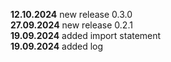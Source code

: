 **12.10.2024** new release 0.3.0<br>
**27.09.2024** new release 0.2.1<br>
**19.09.2024** added import statement<br>
**19.09.2024** added log

